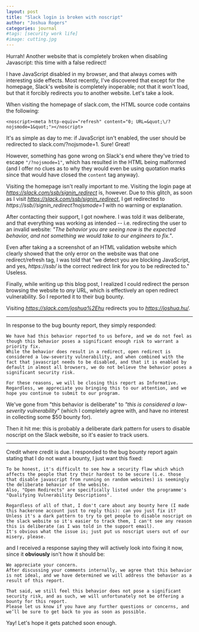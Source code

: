 ```yaml
---
layout: post
title: "Slack login is broken with noscript"
author: "Joshua Rogers"
categories: journal
#tags: [security work life]
#image: cutting.jpg
---
```


Hurrah! Another website that is completely broken when disabling Javascript: this time with a false redirect!

I have JavaScript disabled in my browser, and that always comes with interesting side effects. Most recently, I've discovered that except for the homepage, Slack's website is completely inoperable; not that it won't load, but that it forcibly redirects you to another website. Let's take a look.

When visiting the homepage of slack.com, the HTML source code contains the following:
```
<noscript><meta http-equiv="refresh" content="0; URL=&quot;\/?nojsmode=1&quot;"></noscript>
```

It's as simple as day to me: if JavaScript isn't enabled, the user should be redirected to slack.com/?nojsmode=1. Sure! Great!

However, something has gone wrong on Slack's end where they've tried to escape `"/?nojsmode=1"`, which has resulted in the HTML being malformed (and I offer no clues as to why they would even be using quotation marks since that would have closed the `content` tag anyway).

Visiting the homepage isn't really important to me. Visiting the login page at _https://slack.com/ssb/signin_redirect_ is, however. Due to this glitch, as soon as I visit _https://slack.com/ssb/signin_redirect_, I get redirected to _https://ssb//signin_redirect?nojsmode=1_ with no warning or explanation.

After contacting their support, I got nowhere. I was told it was deliberate, and that everything was working as intended -- i.e. redirecting the user to an invalid website: _"The behavior you are seeing now is the expected behavior, and not something we would take to our engineers to fix."_. 

Even after taking a a screenshot of an HTML validation website which clearly showed that the only error on the website was that one redirect/refresh tag, I was told that "we detect you are blocking JavaScript, and yes, _https://ssb/_ is the correct redirect link for you to be redirected to." Useless.

Finally, while writing up this blog post, I realized I could redirect the person browsing the website to _any_ URL, which is effectively an open redirect vulnerability. So I reported it to their bug bounty.

Visiting _https://slack.com/joshua%2Ehu_ redirects you to _https://joshua.hu/_.

---

In response to the bug bounty report, they simply responded:

```
We have had this behavior reported to us before, and we do not feel as though this behavior poses a significant enough risk to warrant a priority fix.
While the behavior does result in a redirect, open redirect is considered a low-severity vulnerability, and when combined with the fact that javascript needs to be disabled, and that it is enabled by default in almost all browsers, we do not believe the behavior poses a significant security risk.

For these reasons, we will be closing this report as Informative.
Regardless, we appreciate you bringing this to our attention, and we hope you continue to submit to our program.
```

We've gone from "this behavior is deliberate" to _"this is considered a low-severity vulnerability"_ (which I completely agree with, and have no interest in collecting some $50 bounty for).

Then it hit me: this is probably a deliberate dark pattern for users to disable noscript on the Slack website, so it's easier to track users.

---


Credit where credit is due. I responded to the bug bounty report again stating that I do not want a bounty, I just want this fixed:
```
To be honest, it's difficult to see how a security flaw which which affects the people that try their hardest to be secure (i.e. those that disable javascript from running on random websites) is seemingly the deliberate behavior of the website.
Also, "Open Redirects" are specifically listed under the programme's "Qualifying Vulnerability Descriptions".

Regardless of all of that, I don't care about any bounty here (I made this hackerone account just to reply this): can you just fix it? Unless it's a dark pattern to try to get people to disable noscript on the slack website so it's easier to track them, I can't see any reason this is deliberate (as I was told in the support email).
It's obvious what the issue is; just put us noscript users out of our misery, please.
```

and I received a response saying they will actively look into fixing it now, since it **obviously** isn't how it should be:

```
We appreciate your concern.
After discussing your comments internally, we agree that this behavior is not ideal, and we have determined we will address the behavior as a result of this report.

That said, we still feel this behavior does not pose a significant security risk, and as such, we will unfortunately not be offering a bounty for this report.
Please let us know if you have any further questions or concerns, and we’ll be sure to get back to you as soon as possible.
```

Yay! Let's hope it gets patched soon enough.
